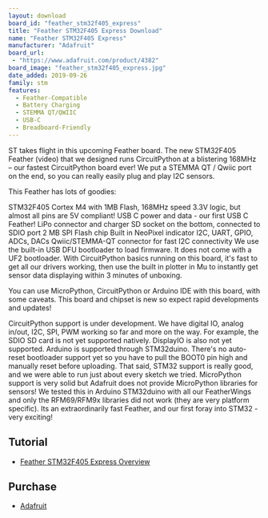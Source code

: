 ```yaml
---
layout: download
board_id: "feather_stm32f405_express"
title: "Feather STM32F405 Express Download"
name: "Feather STM32F405 Express"
manufacturer: "Adafruit"
board_url:
 - "https://www.adafruit.com/product/4382"
board_image: "feather_stm32f405_express.jpg"
date_added: 2019-09-26
family: stm
features:
  - Feather-Compatible
  - Battery Charging
  - STEMMA QT/QWIIC
  - USB-C
  - Breadboard-Friendly
---
```


ST takes flight in this upcoming Feather board. The new STM32F405 Feather (video) that we designed runs CircuitPython at a blistering 168MHz – our fastest CircuitPython board ever! We put a STEMMA QT / Qwiic port on the end, so you can really easily plug and play I2C sensors.

This Feather has lots of goodies:

STM32F405 Cortex M4 with 1MB Flash, 168MHz speed
3.3V logic, but almost all pins are 5V compliant!
USB C power and data - our first USB C Feather!
LiPo connector and charger
SD socket on the bottom, connected to SDIO port
2 MB SPI Flash chip
Built in NeoPixel indicator
I2C, UART, GPIO, ADCs, DACs
Qwiic/STEMMA-QT connector for fast I2C connectivity
We use the built-in USB DFU bootloader to load firmware. It does not come with a UF2 bootloader.
With CircuitPython basics running on this board, it's fast to get all our drivers working, then use the built in plotter in Mu to instantly get sensor data displaying within 3 minutes of unboxing.

You can use MicroPython, CircuitPython or Arduino IDE with this board, with some caveats. This board and chipset is new so expect rapid developments and updates!

CircuitPython support is under development. We have digital IO, analog in/out, I2C, SPI, PWM working so far and more on the way. For example, the SDIO SD card is not yet supported natively. DisplayIO is also not yet supported.
Arduino is supported through STM32duino. There's no auto-reset bootloader support yet so you have to pull the BOOT0 pin high and manually reset before uploading. That said, STM32 support is really good, and we were able to run just about every sketch we tried.
MicroPython support is very solid but Adafruit does not provide MicroPython libraries for sensors!
We tested this in Arduino STM32duino with all our FeatherWings and only the RFM69/RFM9x libraries did not work (they are very platform specific). Its an extraordinarily fast Feather, and our first foray into STM32 - very exciting!

## Tutorial

- [Feather STM32F405 Express Overview](https://learn.adafruit.com/adafruit-stm32f405-feather-express)

## Purchase
* [Adafruit](https://www.adafruit.com/product/4382)
